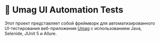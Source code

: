 # 🧪 Umag UI Automation Tests

Этот проект представляет собой фреймворк для автоматизированного UI-тестирования веб-приложения [Umag](https://dev-web.umag.kz) с использованием Java, Selenide, JUnit 5 и Allure.
